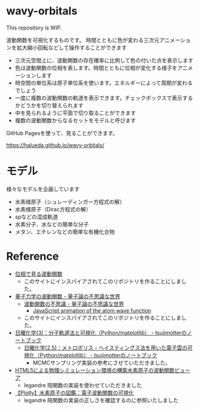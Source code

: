 # wavy-orbitals
This repository is WIP.

波動関数を可視化するものです。
時間とともに色が変わる三次元アニメーションを拡大縮小回転などして操作することができます


- 三次元空間上に、波動関数の存在確率に比例して色の付いた点を表示します
- 色は波動関数の位相を表します。時間とともに位相が変化する様子をアニメーションします
- 時空間の単位系は原子単位系を使います。エネルギーによって周期が変わるでしょう
- 一度に複数の波動関数の軌道を表示できます。チェックボックスで表示するかどうかを切り替えられます
- 中を見られるように平面で切り取ることができます
- 複数の波動関数からなるセットをモデルと呼びます


GitHub Pagesを使って、見ることができます。

https://halueda.github.io/wavy-orbitals/

# モデル

様々なモデルを企画しています

- 水素様原子（シュレーディンガー方程式の解）
- 水素様原子（Dirac方程式の解）
- spなどの混成軌道
- 水素分子、水などの簡単な分子
- メタン、エチレンなどの簡単な有機化合物

# Reference

- [位相で見る波動関数](http://v.rentalserver.jp/morigon.jp/Repository/SUBI0/iso.html)
  - このサイトにインスパイアされてこのリポジトリを作ることにしました。
- [量子力学の波動関数 - 量子論の不思議な世界](https://xseek-qm.net/atom.html)
  - [波動関数の不思議 - 量子論の不思議な世界](https://xseek-qm.net/wave.html)
    - [JavaScript animation of the atom wave function](https://xseek-qm.net/atom/atom.htm)
  - このサイトにインスパイアされてこのリポジトリを作ることにしました。
- [日曜化学(3)：分子軌道法と可視化（Python/matplotlib） - tsujimotterのノートブック](https://tsujimotter.hatenablog.com/entry/molecular-orbital-visualization)
    - [日曜化学(2.5)：メトロポリス・ヘイスティングス法を用いた電子雲の可視化（Python/matplotlib） - tsujimotterのノートブック](https://tsujimotter.hatenablog.com/entry/metropolis-hastings-algorithm)
        - MCMCサンプリング実装の参考にさせていただきました。
- [HTML5による物理シミュレーション環境の構築水素原子の波動関数ビューア](https://www.natural-science.or.jp/article/20120406225432.php)
    - legandre 陪関数の実装を使わせていただきました
- [【Plotly】水素原子の図鑑：電子波動関数の可視化](https://zenn.dev/shittoku_xxx/articles/dc13eb4c060a1c)
    - legandre 陪関数の実装の正しさを確認するのに参照いたしました
